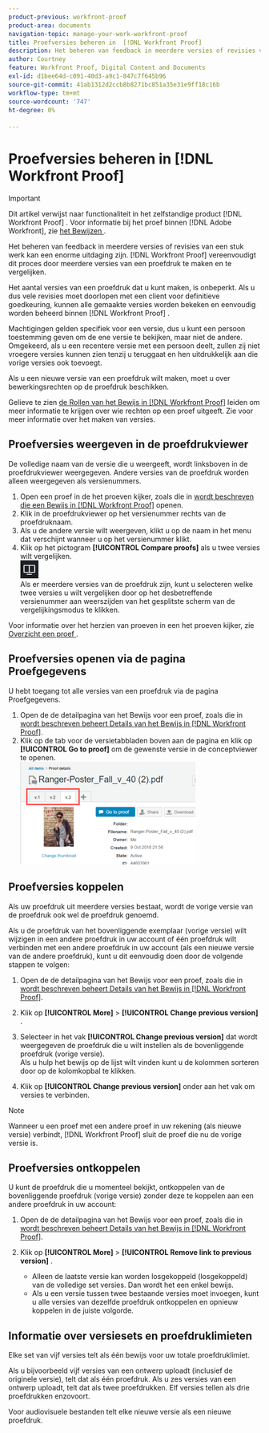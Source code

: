 ```yaml
---
product-previous: workfront-proof
product-area: documents
navigation-topic: manage-your-work-workfront-proof
title: Proefversies beheren in  [!DNL Workfront Proof]
description: Het beheren van feedback in meerdere versies of revisies van een stuk werk kan een enorme uitdaging zijn. [!DNL Workfront Proof]  vereenvoudigt dit proces door u veelvoudige versies van een proef tot stand te brengen en te vergelijken.
author: Courtney
feature: Workfront Proof, Digital Content and Documents
exl-id: d1bee64d-c091-40d3-a9c1-847c7f645b96
source-git-commit: 41ab1312d2ccb8b8271bc851a35e31e9ff18c16b
workflow-type: tm+mt
source-wordcount: '747'
ht-degree: 0%

---
```


# Proefversies beheren in [!DNL Workfront Proof]

>[!IMPORTANT]
>
>Dit artikel verwijst naar functionaliteit in het zelfstandige product [!DNL Workfront Proof] . Voor informatie bij het proef binnen [!DNL Adobe Workfront], zie [ het Bewijzen ](../../../review-and-approve-work/proofing/proofing.md).

Het beheren van feedback in meerdere versies of revisies van een stuk werk kan een enorme uitdaging zijn. [!DNL Workfront Proof] vereenvoudigt dit proces door meerdere versies van een proefdruk te maken en te vergelijken.

Het aantal versies van een proefdruk dat u kunt maken, is onbeperkt. Als u dus vele revisies moet doorlopen met een client voor definitieve goedkeuring, kunnen alle gemaakte versies worden bekeken en eenvoudig worden beheerd binnen [!DNL Workfront Proof] .

Machtigingen gelden specifiek voor een versie, dus u kunt een persoon toestemming geven om de ene versie te bekijken, maar niet de andere. Omgekeerd, als u een recentere versie met een persoon deelt, zullen zij niet vroegere versies kunnen zien tenzij u teruggaat en hen uitdrukkelijk aan die vorige versies ook toevoegt.

Als u een nieuwe versie van een proefdruk wilt maken, moet u over bewerkingsrechten op de proefdruk beschikken.

Gelieve te zien [ de Rollen van het Bewijs in  [!DNL Workfront Proof]](../../../workfront-proof/wp-work-proofsfiles/share-proofs-and-files/manage-proof-roles.md) leiden om meer informatie te krijgen over wie rechten op een proef uitgeeft. Zie voor meer informatie over het maken van versies.

## Proefversies weergeven in de proefdrukviewer

De volledige naam van de versie die u weergeeft, wordt linksboven in de proefdrukviewer weergegeven. Andere versies van de proefdruk worden alleen weergegeven als versienummers.

1. Open een proef in de het proeven kijker, zoals die in [ wordt beschreven die een Bewijs in  [!DNL Workfront Proof]](../../../workfront-proof/wp-work-proofsfiles/review-proofs-wpv/open-proof.md) openen.
1. Klik in de proefdrukviewer op het versienummer rechts van de proefdruknaam.
1. Als u de andere versie wilt weergeven, klikt u op de naam in het menu dat verschijnt wanneer u op het versienummer klikt.
1. Klik op het pictogram **[!UICONTROL Compare proofs]** als u twee versies wilt vergelijken.\
   ![ Compare_Proofs_button.png ](assets/compare-proofs-button.png)\
   Als er meerdere versies van de proefdruk zijn, kunt u selecteren welke twee versies u wilt vergelijken door op het desbetreffende versienummer aan weerszijden van het gesplitste scherm van de vergelijkingsmodus te klikken.

Voor informatie over het herzien van proeven in een het proeven kijker, zie [ Overzicht een proef ](../../../review-and-approve-work/proofing/reviewing-proofs-within-workfront/review-a-proof/review-a-proof.md).

## Proefversies openen via de pagina Proefgegevens

U hebt toegang tot alle versies van een proefdruk via de pagina Proefgegevens.

1. Open de de detailpagina van het Bewijs voor een proef, zoals die in [ wordt beschreven beheert Details van het Bewijs in  [!DNL Workfront Proof]](../../../workfront-proof/wp-work-proofsfiles/manage-your-work/manage-proof-details.md).
1. Klik op de tab voor de versietabbladen boven aan de pagina en klik op **[!UICONTROL Go to proof]** om de gewenste versie in de conceptviewer te openen.\
   ![ Version_tabs_on_Proof_Details_page.png ](assets/version-tabs-on-proof-details-page-350x205.png)

## Proefversies koppelen

Als uw proefdruk uit meerdere versies bestaat, wordt de vorige versie van de proefdruk ook wel de proefdruk genoemd.

Als u de proefdruk van het bovenliggende exemplaar (vorige versie) wilt wijzigen in een andere proefdruk in uw account of één proefdruk wilt verbinden met een andere proefdruk in uw account (als een nieuwe versie van de andere proefdruk), kunt u dit eenvoudig doen door de volgende stappen te volgen:

1. Open de de detailpagina van het Bewijs voor een proef, zoals die in [ wordt beschreven beheert Details van het Bewijs in  [!DNL Workfront Proof]](../../../workfront-proof/wp-work-proofsfiles/manage-your-work/manage-proof-details.md).
1. Klik op **[!UICONTROL More]** > **[!UICONTROL Change previous version]** .

1. Selecteer in het vak **[!UICONTROL Change previous version]** dat wordt weergegeven de proefdruk die u wilt instellen als de bovenliggende proefdruk (vorige versie).\
   Als u hulp het bewijs op de lijst wilt vinden kunt u de kolommen sorteren door op de kolomkopbal te klikken.

1. Klik op **[!UICONTROL Change previous version]** onder aan het vak om versies te verbinden.

>[!NOTE]
>
>Wanneer u een proef met een andere proef in uw rekening (als nieuwe versie) verbindt, [!DNL Workfront Proof] sluit de proef die nu de vorige versie is.

## Proefversies ontkoppelen

U kunt de proefdruk die u momenteel bekijkt, ontkoppelen van de bovenliggende proefdruk (vorige versie) zonder deze te koppelen aan een andere proefdruk in uw account:

1. Open de de detailpagina van het Bewijs voor een proef, zoals die in [ wordt beschreven beheert Details van het Bewijs in  [!DNL Workfront Proof]](../../../workfront-proof/wp-work-proofsfiles/manage-your-work/manage-proof-details.md).
1. Klik op **[!UICONTROL More]** > **[!UICONTROL Remove link to previous version]** .

   * Alleen de laatste versie kan worden losgekoppeld (losgekoppeld) van de volledige set versies. Dan wordt het een enkel bewijs.
   * Als u een versie tussen twee bestaande versies moet invoegen, kunt u alle versies van dezelfde proefdruk ontkoppelen en opnieuw koppelen in de juiste volgorde.

## Informatie over versiesets en proefdruklimieten

Elke set van vijf versies telt als één bewijs voor uw totale proefdruklimiet.

Als u bijvoorbeeld vijf versies van een ontwerp uploadt (inclusief de originele versie), telt dat als één proefdruk. Als u zes versies van een ontwerp uploadt, telt dat als twee proefdrukken. Elf versies tellen als drie proefdrukken enzovoort.

Voor audiovisuele bestanden telt elke nieuwe versie als een nieuwe proefdruk.
